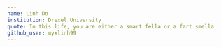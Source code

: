 ```yaml
---
name: Linh Do
institution: Drexel University
quote: In this life, you are either a smart fella or a fart smella
github_user: myxlinh99
---
```

